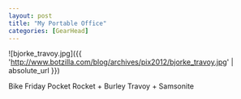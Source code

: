 ```yaml
---
layout: post
title: "My Portable Office"
categories: [GearHead]
---
```



![bjorke_travoy.jpg]({{ 'http://www.botzilla.com/blog/archives/pix2012/bjorke_travoy.jpg' | absolute_url }})


Bike Friday Pocket Rocket + Burley Travoy + Samsonite


